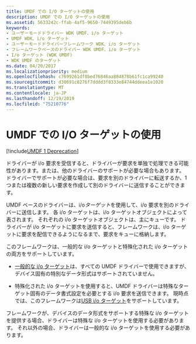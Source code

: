 ```yaml
---
title: UMDF での I/O ターゲットの使用
description: UMDF での I/O ターゲットの使用
ms.assetid: 5633242c-ffab-4af5-9650-7449395deb6b
keywords:
- ユーザーモードドライバー WDK UMDF、i/o ターゲット
- UMDF WDK、i/o ターゲット
- ユーザーモードドライバーフレームワーク WDK、i/o ターゲット
- フレームワークベースのドライバー WDK UMDF、i/o ターゲット
- I/o ターゲット (WDK UMDF)
- WDK UMDF のターゲット
ms.date: 04/20/2017
ms.localizationpriority: medium
ms.openlocfilehash: c7699261df8bed76846aa884878b61fc1ca99240
ms.sourcegitcommit: d30691c8276f7dddd3f8333e84744ddeea1e1020
ms.translationtype: MT
ms.contentlocale: ja-JP
ms.lasthandoff: 12/19/2019
ms.locfileid: "75210776"
---
```

# <a name="using-io-targets-in-umdf"></a>UMDF での I/O ターゲットの使用


[!include[UMDF 1 Deprecation](../includes/umdf-1-deprecation.md)]

ドライバーが i/o 要求を受信すると、ドライバーが要求を単独で処理できる可能性があります。または、他のドライバーのサポートが必要な場合もあります。 ドライバーでサポートが必要な場合は、要求を別のドライバーに転送するか、1つまたは複数の新しい要求を作成して別のドライバーに送信することができます。

UMDF ベースのドライバーは、i/o*ターゲット*を使用して、i/o 要求を別のドライバーに送信します。 各 i/o ターゲットは、i/o ターゲットオブジェクトによって表されます。 それぞれの i/o ターゲットオブジェクトは、主にキューです。 ドライバーが i/o ターゲットに要求を送信すると、フレームワークは、i/o ターゲットに要求を配信できるようになるまで、要求をキューに格納します。

このフレームワークは、一般的な i/o ターゲットと特殊化された i/o ターゲットの両方をサポートしています。

-   [一般的な i/o ターゲット](general-i-o-targets-in-umdf.md)は、すべての UMDF ドライバーで使用できますが、デバイス固有の特別なデータ形式はサポートされていません。

-   特殊化された i/o ターゲットを使用すると、UMDF ドライバーは特殊なターゲット固有のデータ書式設定を必要とする i/o 要求を送信できます。 現時点では、このフレームワークは[USB i/o ターゲット](usb-i-o-targets-in-umdf.md)をサポートしています。

フレームワークが、デバイスのデータ形式をサポートする特殊な i/o ターゲットを提供する場合、ドライバーは特殊な i/o ターゲットを使用する必要があります。 それ以外の場合、ドライバーは一般的な i/o ターゲットを使用する必要があります。

 

 





